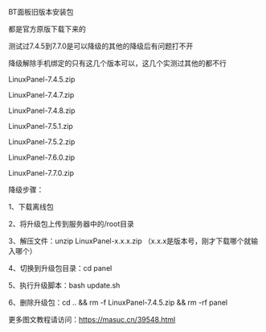 BT面板旧版本安装包

都是官方原版下载下来的

测试过7.4.5到7.7.0是可以降级的其他的降级后有问题打不开

降级解除手机绑定的只有这几个版本可以，这几个实测过其他的都不行

LinuxPanel-7.4.5.zip

LinuxPanel-7.4.7.zip

LinuxPanel-7.4.8.zip

LinuxPanel-7.5.1.zip

LinuxPanel-7.5.2.zip

LinuxPanel-7.6.0.zip

LinuxPanel-7.7.0.zip


降级步骤：

1、下载离线包

2、将升级包上传到服务器中的/root目录

3、解压文件：unzip LinuxPanel-x.x.x.zip （x.x.x是版本号，刚才下载哪个就输入哪个）

4、切换到升级包目录：cd panel

5、执行升级脚本：bash update.sh

6、删除升级包：cd .. && rm -f LinuxPanel-7.4.5.zip && rm -rf panel

更多图文教程请访问：https://masuc.cn/39548.html
